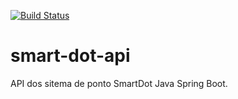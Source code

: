 [![Build Status](https://app.travis-ci.com/TRIDTY/smart-dot-api.svg?branch=main)](https://app.travis-ci.com/TRIDTY/smart-dot-api)

# smart-dot-api
API dos sitema de ponto SmartDot Java Spring Boot.

